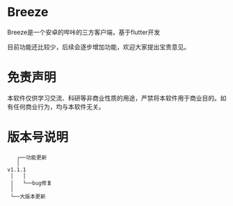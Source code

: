 # Breeze

Breeze是一个安卓的哔咔的三方客户端，基于flutter开发

目前功能还比较少，后续会逐步增加功能，欢迎大家提出宝贵意见。

# 免责声明

本软件仅供学习交流、科研等非商业性质的用途，严禁将本软件用于商业目的。如有任何商业行为，均与本软件无关。

# 版本号说明

```
   ┌──功能更新
   │
v1.1.1
 │   │
 │   └──bug修复
 │  
 └──大版本更新
```